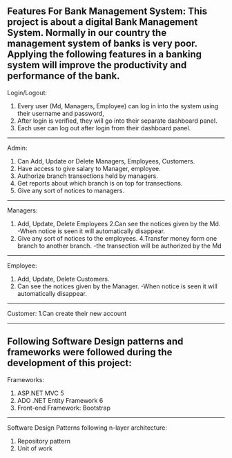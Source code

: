 Features For Bank Management System:
This project is about a digital Bank Management System. Normally in our country the management system of banks is very poor. Applying the following features in a banking system will improve the productivity and performance of the bank.
---------------------------------------------------------------------
Login/Logout:
1.	Every user (Md, Managers, Employee) can log in into the system using their username and password,
2.	After login is verified, they will go into their separate dashboard panel.
3.	Each user can log out after login from their dashboard panel.
---------------------------------------------------------------------
Admin:
1.	Can Add, Update or Delete Managers, Employees, Customers. 
2.	Have access to give salary to Manager, employee.
3.	Authorize branch transections held by managers.
4.	Get reports about which branch is on top for transections.
5.	Give any sort of notices to managers.
---------------------------------------------------------------------
Managers:
1. Add, Update, Delete Employees
2.Can see the notices given by the Md.
	-When notice is seen it will automatically disappear.
3. Give any sort of notices to the employees.
4.Transfer money form one branch to another branch.
	-the transection will be authorized by the Md
---------------------------------------------------------------------
Employee:
1.	Add, Update, Delete Customers.
2.	Can see the notices given by the Manager.
	-When notice is seen it will automatically disappear.
---------------------------------------------------------------------
Customer:
	1.Can create their new account
	
---------------------------------------------------------------------
Following Software Design patterns and frameworks were followed during the development of this project:
-------
Frameworks:
1. ASP.NET MVC 5
2. ADO .NET Entity Framework 6
3. Front-end Framework: Bootstrap
-------------------
Software Design Patterns following n-layer architecture:
1. Repository pattern
2. Unit of work





